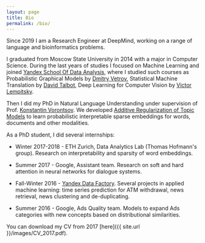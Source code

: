 ```yaml
---
layout: page
title: Bio
permalink: /bio/
---
```


Since 2019 I am a Research Engineer at DeepMind, working on a range of language and bioinformatics problems. 

I graduated from Moscow State University in 2014 with a major in Computer Science.
During the last years of studies I focused on Machine Learning and joined [Yandex School Of Data Analysis](https://yandexdataschool.com/), where I studied such courses as Probabilistic Graphical Models by [Dmitry Vetrov](https://cs.hse.ru/en/bayesgroup/people/vetrov), Statistical Machine Translation by [David Talbot](https://research.google.com/pubs/DavidTalbot.html), Deep Learning for Computer Vision by [Victor Lempitsky](http://sites.skoltech.ru/compvision/members/vilem/).

Then I did my PhD in Natural Language Understanding under supervision of Prof. [Konstantin Vorontsov](https://scholar.google.com/citations?user=KIW4fnsAAAAJ&hl=en&authuser=1). We developed [Additive Regularization of Topic Models](bigartm.org) to learn probabilistic interpretable sparse embeddings for words, documents and other modalities.

As a PhD student, I did several internships:

* Winter 2017-2018 - ETH Zurich, Data Analytics Lab (Thomas Hofmann's group). Research on interpretability and sparsity of word embeddings. 

* Summer 2017 - Google, Assistant team. Research on soft and hard attention in neural networks for dialogue systems.

* Fall-Winter 2016 - [Yandex Data Factory](https://yandexdatafactory.com/). Several projects in applied machine learning: time series prediction for ATM withdrawal, news retrieval, news clustering and de-duplicating.

* Summer 2016 - Google, Ads Quality team. Models to expand Ads categories with new concepts based on distributional similarities.

You can download my CV from 2017 [here]({{ site.url }}/images/CV_2017.pdf).